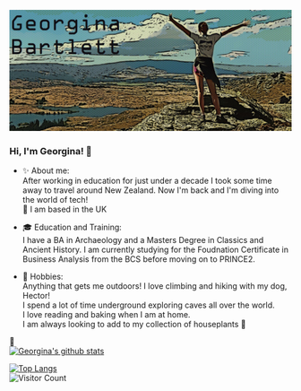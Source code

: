 <img src= "https://github.com/gia-bartlett/gia-bartlett/blob/master/Banner.PNG"></img>


### Hi, I'm Georgina! 👋

- :sparkles: About me:  
After working in education for just under a decade I took some time away to travel around New Zealand. Now I'm back and I'm diving into the world of tech!  
:pushpin: I am based in the UK   

- :mortar_board: Education and Training:  
I have a BA in Archaeology and a Masters Degree in Classics and Ancient History.  I am currently studying for the Foudnation Certificate in Business Analysis from the BCS before moving on to PRINCE2.  

- :sunrise_over_mountains: Hobbies:  
Anything that gets me outdoors! I love climbing and hiking with my dog, Hector!  
I spend a lot of time underground exploring caves all over the world.  
I love reading and baking when I am at home.  
I am always looking to add to my collection of houseplants :hibiscus:

:memo:  
[![Georgina's github stats](https://github-readme-stats.vercel.app/api?username=gia-bartlett)](https://github.com/gia-bartlett/github-readme-stats)

[![Top Langs](https://github-readme-stats.vercel.app/api/top-langs/?username=gia-bartlett)](https://github.com/gia-bartlett/github-readme-stats)  
![Visitor Count](https://profile-counter.glitch.me/gia-bartlett/count.svg)

